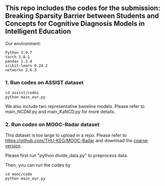 ## This repo includes the codes for the submission: Breaking Sparsity Barrier between Students and Concepts for Cognitive Diagnosis Models in Intelligent Education 

Our environment:
```
Python 3.9.7 
torch 2.0.1
pandas 1.3.4
scikit-learn 0.24.2
networkx 2.6.3
```


### 1. Run codes on ASSIST dataset
```
cd assist/codes
python main_our.py
```

We also include two representative baseline models. Please refer to main_NCDM.py and main_KaNCD.py for more details.  



### 2. Run codes on MOOC-Radar dataset
This dataset is too large to upload in a repo. Please refer to https://github.com/THU-KEG/MOOC-Radar and download the [coarse version](https://cloud.tsinghua.edu.cn/d/5443ee05152344c79419/). 

Please first run "python divide_data.py" to preprocess data. 

Then, you can run the codes by 
```
cd mooc/code
python main_our.py
```
